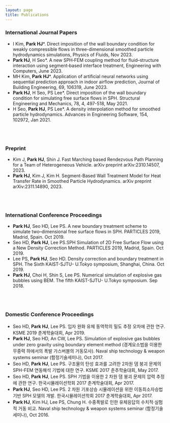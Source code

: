 ```yaml
---
layout: page
title: Publications
---
```


### International Journal Papers
* I Kim,	**Park HJ***. Direct imposition of the wall boundary condition for weakly compressible flows in three-dimensional smoothed particle hydrodynamics simulations, Physics of Fluids, Nov 2023.
*	**Park HJ**, H Seo*. A new SPH‑FEM coupling method for fluid–structure interaction using segment‑based interface treatment, Engineering with Computers, June 2023.
*	MH Kim, **Park HJ***. Application of artificial neural networks using sequential prediction approach in indoor airflow prediction, Journal of Building Engineering, 69, 106319, June 2023.
*	**Park HJ**, H Seo, PS Lee*. Direct imposition of the wall boundary condition for simulating free surface flows in SPH. Structural Engineering and Mechanics, 78, 4, 497-518, May 2021.
* H Seo, **Park HJ**, PS Lee*. A density interpolation method for smoothed particle hydrodynamics. Advances in Engineering Software, 154, 102972, Jan 2021.
<br/>
<br/>

### Preprint
* Kim J, **Park HJ**, Shin J. Fast Marching based Rendezvous Path Planning for a Team of Heterogeneous Vehicle. arXiv preprint arXiv:2310.14507, 2023.
* **Park HJ**, Kim J, Kim H. Segment-Based Wall Treatment Model for Heat Transfer Rate in Smoothed Particle Hydrodynamics. arXiv preprint arXiv:2311.14890, 2023.
<br/>
<br/>

### International Conference Proceedings
* **Park HJ**, Seo HD, Lee PS. A new boundary treatment scheme to simulate two–dimensional free surface flows in SPH. PARTICLES 2019, Madrid, Spain. Oct 2019.
* Seo HD, **Park HJ**, Lee PS.SPH Simulation of 2D Free Surface Flow using a New Density Correction Method. PARTICLES 2019, Madrid, Spain. Oct 2019.
* Lee PS, **Park HJ**, Seo HD. Density correction and boundary treatment in SPH. The Sixth KAIST-SJTU- U.Tokyo symposium, Shanghai, China. Oct 2019.
* **Park HJ**, Choi H, Shin S, Lee PS. Numerical simulation of explosive gas bubbles using BEM. The fifth KAIST-SJTU- U.Tokyo symposium. Sep 2018.
<br/>
<br/>

### Domestic Conference Proceedings
* Seo HD, **Park HJ**, Lee PS. 입자 완화 유체 동역학의 밀도 추정 오차에 관한 연구. KSME 2019 춘계학술대회, Apr 2019.
* **Park HJ**, Seo HD, An CW, Lee PS. Simulation of explosive gas bubbles under zero gravity using boundary element method (경계요소법을 이용한 무중력 하에서의 폭발 가스버블의 거동모사). Naval ship technology & weapon systems seminar (함정기술세미나), Oct 2017.
* Seo HD, **Park HJ**, Lee PS. 구조물의 탄성 효과를 고려한 2차원 댐 붕괴 문제의 SPH-FEM 연동해석 기법에 대한 연구. KSME 2017 춘추학술대회, May 2017.
* Seo HD, **Park HJ**, Lee PS. SPH 기법을 이용한 2 차원 댐 붕괴 문제의 압력 추정에 관한 연구. 한국시뮬레이션학회 2017 춘계학술대회, Apr 2017.
* **Park HJ**, Seo HD, Lee PS. 2 차원 기포상승 시뮬레이션을 위한 이동최소자승법 기반 SPH 모델의 개발. 한국시뮬레이션학회 2017 춘계학술대회, Apr 2017.
* **Park HJ**, Kim HJ, Lee PS, Chung H. 수중폭발로 인한 유체응답의 수치적·실험적 거동 비교. Naval ship technology & weapon systems seminar (함정기술세미나), Oct 2016.
  
     
